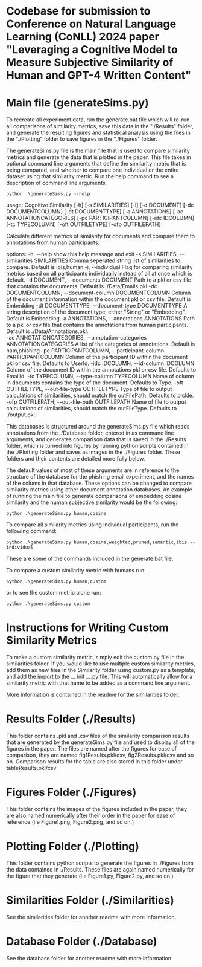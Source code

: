 # Codebase for submission to Conference on Natural Language Learning (CoNLL) 2024 paper "Leveraging a Cognitive Model to Measure Subjective Similarity of Human and GPT-4 Written Content"

# Main file (generateSims.py)
To recreate all experiment data, run the generate.bat file which will re-run all comparisons of similarity metrics, save this data in the "./Results" folder, and generate the resulting figures and statistical analysis using the files in the "./Plotting" folder to save figures in the "./Figures" folder. 

The generateSims.py file is the main file that is used to compare similarity metrics and generate the data that is plotted in the paper. This file takes in optional command line arguments that define the similarity metric that is being compared, and whether to compare one individual or the entire dataset using that similarity metric. Run the help command to see a description of command line arguments. 

```console
python .\generateSims.py --help
```

usage: Cognitive Similarity [-h] [-s SIMILARITIES] [-i] [-d DOCUMENT] [-dc DOCUMENTCOLUMN] [-dt DOCUMENTTYPE] [-a ANNOTATIONS]
                            [-ac ANNOTATIONCATEGORIES] [-pc PARTICIPANTCOLUMN] [-idc IDCOLUMN] [-tc TYPECOLUMN] [-oft OUTFILETYPE]
                            [-ofp OUTFILEPATH]

Calculate different metrics of similarity for documents and compare them to annotations from human participants.

options:
  -h, --help            show this help message and exit
  -s SIMILARITIES, --similarities SIMILARITIES
                        Comma seperated string list of similarities to compare. Default is ibis,human
  -i, --individual      Flag for comparing similarity metrics based on all participants individually instead of all at once which is default.
  -d DOCUMENT, --documents DOCUMENT
                        Path to a pkl or csv file that contains the documents. Default is ./Data/Emails.pkl
  -dc DOCUMENTCOLUMN, --document-column DOCUMENTCOLUMN
                        Column of the document information within the document pkl or csv file. Default is Embedding
  -dt DOCUMENTTYPE, --document-type DOCUMENTTYPE
                        A string description of the document type, either "String" or "Embedding". Default is Embedding
  -a ANNOTATIONS, --annotations ANNOTATIONS
                        Path to a pkl or csv file that contains the annotations from human participants. Default is ./Data/Annotations.pkl.       
  -ac ANNOTATIONCATEGORIES, --annotation-categories ANNOTATIONCATEGORIES
                        A list of the categories of annotations. Default is ham,phishing
  -pc PARTICIPANTCOLUMN, --participant-column PARTICIPANTCOLUMN
                        Column of the participant ID within the document pkl or csv file. Defaults to UserId.
  -idc IDCOLUMN, --id-column IDCOLUMN
                        Column of the document ID within the annotations pkl or csv file. Defaults to EmailId.
  -tc TYPECOLUMN, --type-column TYPECOLUMN
                        Name of column in documents contains the type of the document. Defaults to Type.
  -oft OUTFILETYPE, --out-file-type OUTFILETYPE
                        Type of file to output calculations of similarities, should match the outFilePath. Defaults to pickle.
  -ofp OUTFILEPATH, --out-file-path OUTFILEPATH
                        Name of file to output calculations of similarities, should match the outFileType. Defaults to ./output.pkl.

This databases is structured around the generateSims.py file which reads annotations from the ./Database folder, entered in as command line arguments, and generates comparison data that is saved in the ./Results folder, which is turned into figures by running python scripts contained in the ./Plotting folder and saves as images in the ./Figures folder. These folders and their contents are detailed more fully below. 

The default values of most of these arguments are in reference to the structure of the database for the phishing email experiment, and the names of the colums in that database. These options can be changed to compare similarity metrics using other document annotation databases. An example of running the main file to generate comparisons of embedding cosine similarity and the human subjective similarity would be the following: 

```console
python .\generateSims.py human,cosine
```

To compare all similarity metrics using individual participants, run the following command:
```console
python .\generateSims.py human,cosine,weighted,pruned,semantic,ibis --individual 
```

These are some of the commands included in the generate.bat file. 

To compare a custom similarity metric with humans run:
```console
python .\generateSims.py human,custom
```

or to see the custom metric alone run:

```console
python .\generateSims.py custom
```

# Instructions for Writing Custom Similarity Metrics

To make a custom similarity metric, simply edit the custom.py file in the similarities folder. If you would like to use multiple custom similarity metrics, add them as new files in the Similarity folder using custom.py as a template, and add the import to the __ init __.py file. This will automatically allow for a similarity metric with that name to be added as a command line argument. 

More information is contained in the readme for the similarities folder. 

# Results Folder (./Results)

This folder contains .pkl and .csv files of the similarity comparison results that are generated by the generateSims.py file and used to display all of the figures in the paper. The files are named after the figures for ease of comparison, they are named fig1Results.pkl/csv, fig2Results.pkl/csv and so on. Comparison results for the table are also stored in this folder under tableResults.pkl/csv 

# Figures Folder (./Figures)

This folder contains the images of the figures included in the paper, they are also named numerically after their order in the paper for ease of reference (i.e Figure1.png, Figure2.png, and so on.)

# Plotting Folder (./Plotting)

This folder contains python scripts to generate the figures in ./Figures from the data contained in ./Results. These files are again named numerically for the figure that they generate (i.e Figure1.py, Figure2.py, and so on.)

# Similarities Folder (./Similarities)
See the similarities folder for another readme with more information. 

# Database Folder (./Database)
See the database folder for another readme with more information. 